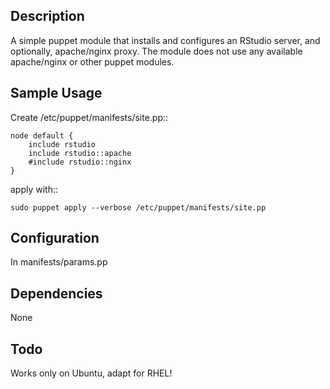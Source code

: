 Description
-----------

A simple puppet module that installs and configures an RStudio server,
and optionally, apache/nginx proxy.
The module does not use any available apache/nginx or other puppet modules.


Sample Usage
------------

Create /etc/puppet/manifests/site.pp::

    node default {
        include rstudio
        include rstudio::apache
        #include rstudio::nginx
    }

apply with::

    sudo puppet apply --verbose /etc/puppet/manifests/site.pp


Configuration
-------------

In manifests/params.pp


Dependencies
------------

None


Todo
----

Works only on Ubuntu, adapt for RHEL!
